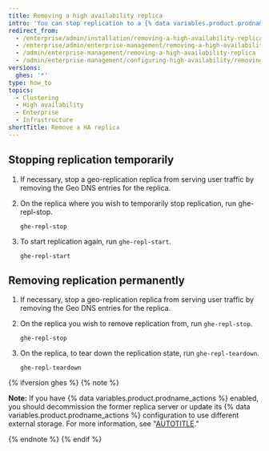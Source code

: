```yaml
---
title: Removing a high availability replica
intro: 'You can stop replication to a {% data variables.product.prodname_ghe_server %} replica temporarily, or permanently remove replication.'
redirect_from:
  - /enterprise/admin/installation/removing-a-high-availability-replica
  - /enterprise/admin/enterprise-management/removing-a-high-availability-replica
  - /admin/enterprise-management/removing-a-high-availability-replica
  - /admin/enterprise-management/configuring-high-availability/removing-a-high-availability-replica
versions:
  ghes: '*'
type: how_to
topics:
  - Clustering
  - High availability
  - Enterprise
  - Infrastructure
shortTitle: Remove a HA replica
---
```

## Stopping replication temporarily

1. If necessary, stop a geo-replication replica from serving user traffic by removing the Geo DNS entries for the replica.
1. On the replica where you wish to temporarily stop replication, run ghe-repl-stop.

   ```shell
   ghe-repl-stop
   ```

1. To start replication again, run `ghe-repl-start`.

   ```shell
   ghe-repl-start
   ```

## Removing replication permanently

1. If necessary, stop a geo-replication replica from serving user traffic by removing the Geo DNS entries for the replica.
1. On the replica you wish to remove replication from, run `ghe-repl-stop`.

   ```shell
   ghe-repl-stop
   ```

1. On the replica, to tear down the replication state, run `ghe-repl-teardown`.

   ```shell
   ghe-repl-teardown
   ```

  {% ifversion ghes %}
  {% note %}

  **Note:** If you have {% data variables.product.prodname_actions %} enabled, you should decommission the former replica server or update its {% data variables.product.prodname_actions %} configuration to use different external storage. For more information, see "[AUTOTITLE](/admin/github-actions/advanced-configuration-and-troubleshooting/high-availability-for-github-actions#high-availability-replicas)."

  {% endnote %}
  {% endif %}
